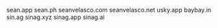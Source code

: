 sean.app
sean.ph
seanvelasco.com
seanvelasco.net
usky.app
baybay.in
sin.ag
sinag.xyz
sinag.app
sinag.ai
